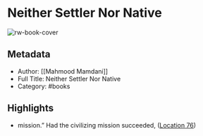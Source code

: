 # Neither Settler Nor Native

![rw-book-cover](https://m.media-amazon.com/images/I/71bNsX0fSRL._SY160.jpg)

## Metadata
- Author: [[Mahmood Mamdani]]
- Full Title: Neither Settler Nor Native
- Category: #books

## Highlights
- mission.” Had the civilizing mission succeeded, ([Location 76](https://readwise.io/to_kindle?action=open&asin=B08JVLC7RH&location=76))
